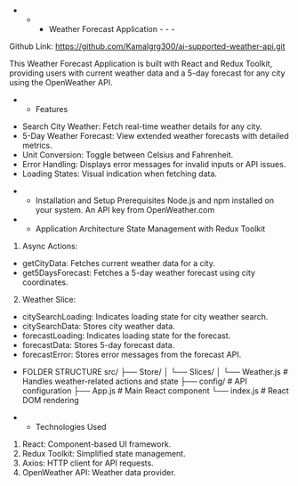 - - - Weather Forecast Application - - -

Github Link: https://github.com/Kamalgrg300/ai-supported-weather-api.git

This Weather Forecast Application is built with React and Redux Toolkit, providing users with current weather data and a 5-day forecast for any city using the OpenWeather API.

- - Features

* Search City Weather: Fetch real-time weather details for any city.
* 5-Day Weather Forecast: View extended weather forecasts with detailed metrics.
* Unit Conversion: Toggle between Celsius and Fahrenheit.
* Error Handling: Displays error messages for invalid inputs or API issues.
* Loading States: Visual indication when fetching data.

- - Installation and Setup
    Prerequisites
    Node.js and npm installed on your system.
    An API key from OpenWeather.com

- - Application Architecture
    State Management with Redux Toolkit

1. Async Actions:

- getCityData: Fetches current weather data for a city.
- get5DaysForecast: Fetches a 5-day weather forecast using city coordinates.

2. Weather Slice:

- citySearchLoading: Indicates loading state for city weather search.
- citySearchData: Stores city weather data.
- forecastLoading: Indicates loading state for the forecast.
- forecastData: Stores 5-day forecast data.
- forecastError: Stores error messages from the forecast API.

* FOLDER STRUCTURE
  src/
  ├── Store/
  │ └── Slices/
  │ └── Weather.js # Handles weather-related actions and state
  ├── config/ # API configuration
  ├── App.js # Main React component
  └── index.js # React DOM rendering

* - Technologies Used

1. React: Component-based UI framework.
2. Redux Toolkit: Simplified state management.
3. Axios: HTTP client for API requests.
4. OpenWeather API: Weather data provider.
